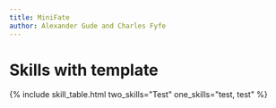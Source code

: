 ```yaml
---
title: MiniFate
author: Alexander Gude and Charles Fyfe
---
```


# Skills with template

{% include skill_table.html two_skills="Test" one_skills="test, test" %}
